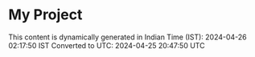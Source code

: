 # My Project

This content is dynamically generated in Indian Time (IST): 2024-04-26 02:17:50 IST
Converted to UTC: 2024-04-25 20:47:50 UTC

